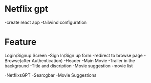 # Netflix gpt
-create react app
-tailwind configuration


# Feature
Login/Signup Screen
  -Sign In/Sign up form
   -redirect to browse page
-Browse(after Authentication)
  -Header
  -Main Movie
    -Trailer in the background
    -Title and discription
    -Movie suggestion
      -movie list


 -NetflixsGPT
   -Searcgbar
   -Movie Suggestions     